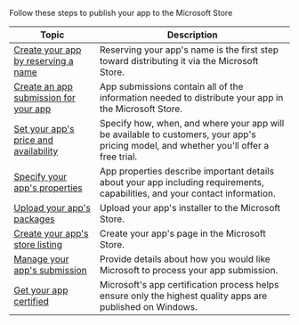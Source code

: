 Follow these steps to publish your app to the Microsoft Store

| Topic                                                                                                     | Description          |
|-----------------------------------------------------------------------------------------------------------|----------------------|
| [Create your app by reserving a name](../../../apps/publish/publish-your-app/reserve-your-apps-name.md)   | Reserving your app's name is the first step toward distributing it via the Microsoft Store. |
| [Create an app submission for your app](../../../apps/publish/publish-your-app/create-app-submission.md)  | App submissions contain all of the information needed to distribute your app in the Microsoft Store.  |
| [Set your app's price and availability](../../../apps/publish/publish-your-app/price-and-availability.md) | Specify how, when, and where your app will be available to customers, your app's pricing model, and whether you'll offer a free trial. |
| [Specify your app's properties](../../../apps/publish/publish-your-app/enter-app-properties.md)           | App properties describe important details about your app including requirements, capabilities, and your contact information. |
| [Upload your app's packages](../../../apps/publish/publish-your-app/upload-app-packages.md)               | Upload your app's installer to the Microsoft Store. |
| [Create your app's store listing](../../../apps/publish/publish-your-app/create-app-store-listing.md)    | Create your app's page in the Microsoft Store. |
| [Manage your app's submission](../../../apps/publish/publish-your-app/manage-submission-options.md)       | Provide details about how you would like Microsoft to process your app submission. |
| [Get your app certified](../../../apps/publish/publish-your-app/app-certification-process.md)             | Microsoft's app certification process helps ensure only the highest quality apps are published on Windows. |
